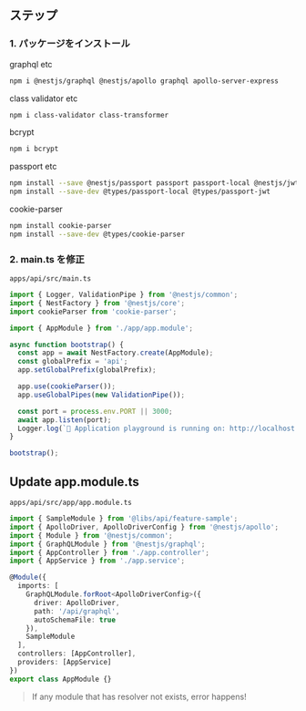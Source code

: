 ## ステップ

### 1. パッケージをインストール

graphql etc  

```bash
npm i @nestjs/graphql @nestjs/apollo graphql apollo-server-express
```

class validator etc  

```bash
npm i class-validator class-transformer
```

bcrypt  

```bash
npm i bcrypt
```

passport etc  

```bash
npm install --save @nestjs/passport passport passport-local @nestjs/jwt passport-jwt
npm install --save-dev @types/passport-local @types/passport-jwt
```

cookie-parser  

```bash
npm install cookie-parser
npm install --save-dev @types/cookie-parser
```

### 2. main.ts を修正

 `apps/api/src/main.ts`

```ts
import { Logger, ValidationPipe } from '@nestjs/common';
import { NestFactory } from '@nestjs/core';
import cookieParser from 'cookie-parser';

import { AppModule } from './app/app.module';

async function bootstrap() {
  const app = await NestFactory.create(AppModule);
  const globalPrefix = 'api';
  app.setGlobalPrefix(globalPrefix);

  app.use(cookieParser());
  app.useGlobalPipes(new ValidationPipe());

  const port = process.env.PORT || 3000;
  await app.listen(port);
  Logger.log(`🚀 Application playground is running on: http://localhost:${port}/api/graphql`);
}

bootstrap();
```

## Update app.module.ts

 `apps/api/src/app/app.module.ts`

```ts
import { SampleModule } from '@libs/api/feature-sample';
import { ApolloDriver, ApolloDriverConfig } from '@nestjs/apollo';
import { Module } from '@nestjs/common';
import { GraphQLModule } from '@nestjs/graphql';
import { AppController } from './app.controller';
import { AppService } from './app.service';

@Module({
  imports: [
    GraphQLModule.forRoot<ApolloDriverConfig>({
      driver: ApolloDriver,
      path: '/api/graphql',
      autoSchemaFile: true
    }),
    SampleModule
  ],
  controllers: [AppController],
  providers: [AppService]
})
export class AppModule {}
```

> If any module that has resolver not exists, error happens!
